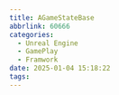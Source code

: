 ```yaml
---
title: AGameStateBase
abbrlink: 60666
categories:
  - Unreal Engine
  - GamePlay
  - Framwork
date: 2025-01-04 15:18:22
tags:
---
```

